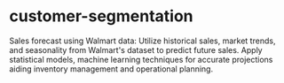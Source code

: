 # customer-segmentation

Sales forecast using Walmart data: Utilize historical sales, market trends, and seasonality from Walmart's dataset to predict future sales. Apply statistical models, machine learning techniques for accurate projections aiding inventory management and operational planning.

